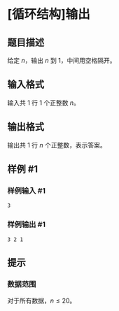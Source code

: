 # [循环结构]输出

## 题目描述

给定 $n$，输出 $n$ 到 $1$，中间用空格隔开。

## 输入格式

输入共 $1$ 行 $1$ 个正整数 $n$。

## 输出格式

输出共 $1$ 行 $n$ 个正整数，表示答案。

## 样例 #1

### 样例输入 #1

```
3
```

### 样例输出 #1

```
3 2 1
```

## 提示

### 数据范围

对于所有数据，$n\leq 20$。